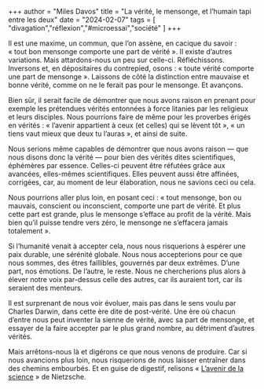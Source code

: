 +++
author = "Miles Davos"
title = "La vérité, le mensonge, et l’humain tapi entre les deux"
date = "2024-02-07"
tags = [
    "divagation","réflexion","#microessai","société"
]
+++

Il est une maxime, un commun, que l’on assène, en cacique du savoir : « tout bon mensonge comporte une part de vérité ». Il existe d’autres variations. Mais attardons-nous un peu sur celle-ci. Réfléchissons. Inversons et, en dépositaires du contrepied, osons : « toute vérité comporte une part de mensonge ». Laissons de côté la distinction entre mauvaise et bonne vérité, comme on ne le ferait pas pour le mensonge. Et avançons.

Bien sûr, il serait facile de démontrer que nous avons raison en prenant pour exemple les prétendues vérités entonnées à force litanies par les religieux et leurs disciples. Nous pourrions faire de même pour les proverbes érigés en vérités : « l’avenir appartient à ceux (et celles) qui se lèvent tôt », « un tiens vaut mieux que deux tu l’auras », et ainsi de suite.

Nous serions même capables de démontrer que nous avons raison — que nous disons donc la vérité — pour bien des vérités dites scientifiques, éphémères par essence. Celles-ci peuvent être réfutées grâce aux avancées, elles-mêmes scientifiques. Elles peuvent aussi être affinées, corrigées, car, au moment de leur élaboration, nous ne savions ceci ou cela.

Nous pourrions aller plus loin, en posant ceci : « tout mensonge, bon ou mauvais, conscient ou inconscient, comporte une part de vérité. Et plus cette part est grande, plus le mensonge s’efface au profit de la vérité. Mais bien qu’il puisse tendre vers zéro, le mensonge ne s’effacera jamais totalement ».

Si l’humanité venait à accepter cela, nous nous risquerions à espérer une paix durable, une sérénité globale. Nous nous accepterions pour ce que nous sommes, des êtres faillibles, gouvernés par deux extrêmes. D’une part, nos émotions. De l’autre, le reste. Nous ne chercherions plus alors à élever notre voix par-dessus celle des autres, car ils auraient tort, car ils seraient des menteurs.

Il est surprenant de nous voir évoluer, mais pas dans le sens voulu par Charles Darwin, dans cette ère dite de post-vérité. Une ère où chacun d’entre nous peut inventer la sienne de vérité, avec sa part de mensonge, et essayer de la faire accepter par le plus grand nombre, au détriment d’autres vérités.

Mais arrêtons-nous là et digérons ce que nous venons de produire. Car si nous avancions plus loin, nous risquerions de nous laisser entraîner dans des chemins embourbés. Et en guise de digestif, relisons « [L’avenir de la science](https://etienneklein.fr/1179/) » de Nietzsche.

